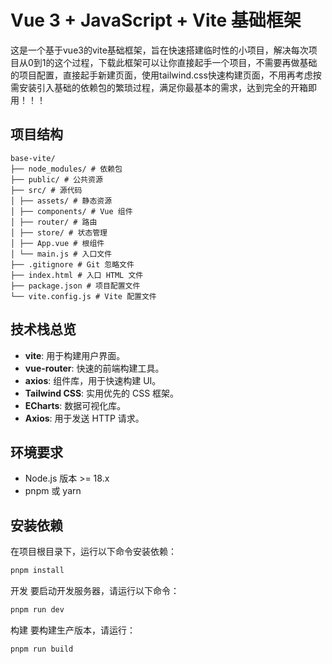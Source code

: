 # Vue 3 + JavaScript + Vite 基础框架

这是一个基于vue3的vite基础框架，旨在快速搭建临时性的小项目，解决每次项目从0到1的这个过程，下载此框架可以让你直接起手一个项目，不需要再做基础的项目配置，直接起手新建页面，使用tailwind.css快速构建页面，不用再考虑按需安装引入基础的依赖包的繁琐过程，满足你最基本的需求，达到完全的开箱即用！！！

## 项目结构

```
base-vite/
├── node_modules/ # 依赖包
├── public/ # 公共资源
├── src/ # 源代码
│ ├── assets/ # 静态资源
│ ├── components/ # Vue 组件
│ ├── router/ # 路由
│ ├── store/ # 状态管理
│ ├── App.vue # 根组件
│ └── main.js # 入口文件
├── .gitignore # Git 忽略文件
├── index.html # 入口 HTML 文件
├── package.json # 项目配置文件
└── vite.config.js # Vite 配置文件
```

## 技术栈总览

- **vite**: 用于构建用户界面。
- **vue-router**: 快速的前端构建工具。
- **axios**: 组件库，用于快速构建 UI。
- **Tailwind CSS**: 实用优先的 CSS 框架。
- **ECharts**: 数据可视化库。
- **Axios**: 用于发送 HTTP 请求。

## 环境要求

- Node.js 版本 >= 18.x
- pnpm 或 yarn

## 安装依赖

在项目根目录下，运行以下命令安装依赖：

```bash
pnpm install
```

开发
要启动开发服务器，请运行以下命令：

```bash
pnpm run dev
```

构建
要构建生产版本，请运行：

```bash
pnpm run build
```


